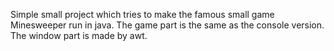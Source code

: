 Simple small project which tries to make the famous small game Minesweeper run in java.
The game part is the same as the console version.
The window part is made by awt.
